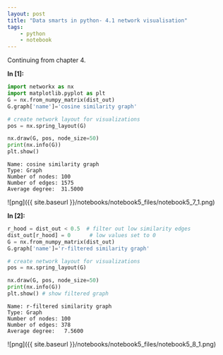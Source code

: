 ```yaml
---
layout: post
title: "Data smarts in python- 4.1 network visualisation"
tags:
    - python
    - notebook
---
```


Continuing from chapter 4.

**In [1]:**

```python
import networkx as nx
import matplotlib.pyplot as plt
G = nx.from_numpy_matrix(dist_out)
G.graph['name']='cosine similarity graph'

# create network layout for visualizations
pos = nx.spring_layout(G)

nx.draw(G, pos, node_size=50)
print(nx.info(G))
plt.show()
```

    Name: cosine similarity graph
    Type: Graph
    Number of nodes: 100
    Number of edges: 1575
    Average degree:  31.5000
    


![png]({{ site.baseurl }}/notebooks/notebook5_files/notebook5_7_1.png)

<!--more-->

**In [2]:**

```python
r_hood = dist_out < 0.5  # filter out low similarity edges
dist_out[r_hood] = 0      # low values set to 0
G = nx.from_numpy_matrix(dist_out)
G.graph['name']='r-filtered similarity graph'

# create network layout for visualizations
pos = nx.spring_layout(G)

nx.draw(G, pos, node_size=50)
print(nx.info(G))
plt.show() # show filtered graph
```

    Name: r-filtered similarity graph
    Type: Graph
    Number of nodes: 100
    Number of edges: 378
    Average degree:   7.5600
    

![png]({{ site.baseurl }}/notebooks/notebook5_files/notebook5_8_1.png)

